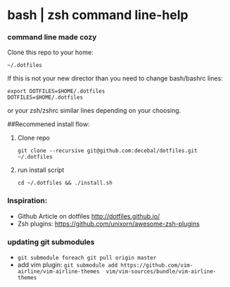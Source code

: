 bash | zsh command line-help
=================

### command line made cozy

Clone this repo to your home:
```
~/.dotfiles
```

If this is not your new director than you need to change bash/bashrc lines:
```
export DOTFILES=$HOME/.dotfiles
DOTFILES=$HOME/.dotfiles
```

or your zsh/zshrc similar lines depending on your choosing.

 ##Recommened install flow:
 1. Clone repo

    ` git clone --recursive git@github.com:decebal/dotfiles.git ~/.dotfiles `
 2. run install script

    ` cd ~/.dotfiles && ./install.sh `

### Inspiration:

- Github Article on dotfiles http://dotfiles.github.io/
- Zsh plugins: https://github.com/unixorn/awesome-zsh-plugins

### updating git submodules

- `git submodule foreach git pull origin master`
- add vim plugin: `git submodule add https://github.com/vim-airline/vim-airline-themes  vim/vim-sources/bundle/vim-airline-themes`
